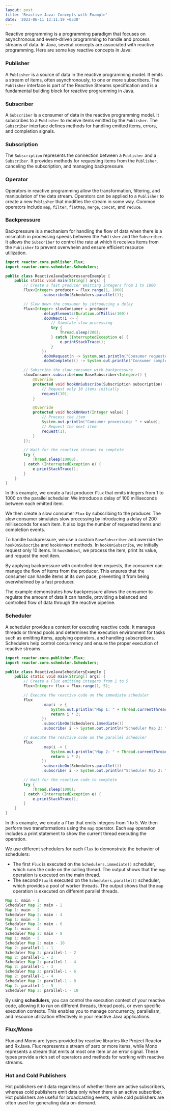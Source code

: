 ```yaml
---
layout: post
title: 'Reactive Java: Concepts with Example'
date: '2023-06-11 13:11:19 +0530'
---
```


Reactive programming is a programming paradigm that focuses on asynchronous and event-driven programming to handle and process streams of data. In Java, several concepts are associated with reactive programming. Here are some key reactive concepts in Java:

### Publisher

A `Publisher` is a source of data in the reactive programming model. It emits a stream of items, often asynchronously, to one or more subscribers. The `Publisher` interface is part of the Reactive Streams specification and is a fundamental building block for reactive programming in Java.

### Subscriber

A `Subscriber` is a consumer of data in the reactive programming model. It subscribes to a `Publisher` to receive items emitted by the `Publisher`. The `Subscriber` interface defines methods for handling emitted items, errors, and completion signals.

### Subscription

The `Subscription` represents the connection between a `Publisher` and a `Subscriber`. It provides methods for requesting items from the `Publisher`, canceling the subscription, and managing backpressure.

### Operator

Operators in reactive programming allow the transformation, filtering, and manipulation of the data stream. Operators can be applied to a `Publisher` to create a new `Publisher` that modifies the stream in some way. Common operators include `map`, `filter`, `flatMap`, `merge`, `concat`, and `reduce`.

### Backpressure

Backpressure is a mechanism for handling the flow of data when there is a mismatch in processing speeds between the `Publisher` and the `Subscriber`. It allows the `Subscriber` to control the rate at which it receives items from the `Publisher` to prevent overwhelm and ensure efficient resource utilization.

```java
import reactor.core.publisher.Flux;
import reactor.core.scheduler.Schedulers;

public class ReactiveJavaBackpressureExample {
    public static void main(String[] args) {
        // Create a fast producer emitting integers from 1 to 1000
        Flux<Integer> producer = Flux.range(1, 1000)
                .subscribeOn(Schedulers.parallel());

        // Slow down the consumer by introducing a delay
        Flux<Integer> slowConsumer = producer
                .delayElements(Duration.ofMillis(100))
                .doOnNext(i -> {
                    // Simulate slow processing
                    try {
                        Thread.sleep(200);
                    } catch (InterruptedException e) {
                        e.printStackTrace();
                    }
                })
                .doOnRequest(n -> System.out.println("Consumer requested: " + n))
                .doOnComplete(() -> System.out.println("Consumer completed"));

        // Subscribe the slow consumer with backpressure
        slowConsumer.subscribe(new BaseSubscriber<Integer>() {
            @Override
            protected void hookOnSubscribe(Subscription subscription) {
                // Request only 10 items initially
                request(10);
            }

            @Override
            protected void hookOnNext(Integer value) {
                // Process the item
                System.out.println("Consumer processing: " + value);
                // Request the next item
                request(1);
            }
        });

        // Wait for the reactive streams to complete
        try {
            Thread.sleep(10000);
        } catch (InterruptedException e) {
            e.printStackTrace();
        }
    }
}
```

In this example, we create a fast producer `Flux` that emits integers from 1 to 1000 on the parallel scheduler. We introduce a delay of 100 milliseconds between each emitted item.

We then create a slow consumer `Flux` by subscribing to the producer. The slow consumer simulates slow processing by introducing a delay of 200 milliseconds for each item. It also logs the number of requested items and completion events.

To handle backpressure, we use a custom `BaseSubscriber` and override the `hookOnSubscribe` and `hookOnNext` methods. In `hookOnSubscribe`, we initially request only 10 items. In `hookOnNext`, we process the item, print its value, and request the next item.

By applying backpressure with controlled item requests, the consumer can manage the flow of items from the producer. This ensures that the consumer can handle items at its own pace, preventing it from being overwhelmed by a fast producer.

The example demonstrates how backpressure allows the consumer to regulate the amount of data it can handle, providing a balanced and controlled flow of data through the reactive pipeline.

### Scheduler

A scheduler provides a context for executing reactive code. It manages threads or thread pools and determines the execution environment for tasks such as emitting items, applying operators, and handling subscriptions. Schedulers help control concurrency and ensure the proper execution of reactive streams.

```java
import reactor.core.publisher.Flux;
import reactor.core.scheduler.Schedulers;

public class ReactiveJavaSchedulersExample {
    public static void main(String[] args) {
        // Create a Flux emitting integers from 1 to 5
        Flux<Integer> flux = Flux.range(1, 5);

        // Execute the reactive code on the immediate scheduler
        flux
                .map(i -> {
                    System.out.println("Map 1: " + Thread.currentThread().getName() + " - " + i);
                    return i * 2;
                })
                .subscribeOn(Schedulers.immediate())
                .subscribe( i -> System.out.println("Scheduler Map 2: " + Thread.currentThread().getName() + " - " + i));

        // Execute the reactive code on the parallel scheduler
        flux
                .map(i -> {
                    System.out.println("Map 2: " + Thread.currentThread().getName() + " - " + i);
                    return i * 2;
                })
                .subscribeOn(Schedulers.parallel())
                .subscribe( i -> System.out.println("Scheduler Map 2: " + Thread.currentThread().getName() + " - " + i));

        // Wait for the reactive code to complete
        try {
            Thread.sleep(1000);
        } catch (InterruptedException e) {
            e.printStackTrace();
        }
    }
}
```

In this example, we create a `Flux` that emits integers from 1 to 5. We then perform two transformations using the `map` operator. Each `map` operation includes a print statement to show the current thread executing the operation.

We use different schedulers for each `Flux` to demonstrate the behavior of schedulers:

- The first `Flux` is executed on the `Schedulers.immediate()` scheduler, which runs the code on the calling thread. The output shows that the `map` operation is executed on the main thread.
- The second `Flux` is executed on the `Schedulers.parallel()` scheduler, which provides a pool of worker threads. The output shows that the `map` operation is executed on different parallel threads.

```java
Map 1: main - 1
Scheduler Map 2: main - 2
Map 1: main - 2
Scheduler Map 2: main - 4
Map 1: main - 3
Scheduler Map 2: main - 6
Map 1: main - 4
Scheduler Map 2: main - 8
Map 1: main - 5
Scheduler Map 2: main - 10
Map 2: parallel-1 - 1
Scheduler Map 2: parallel-1 - 2
Map 2: parallel-1 - 2
Scheduler Map 2: parallel-1 - 4
Map 2: parallel-1 - 3
Scheduler Map 2: parallel-1 - 6
Map 2: parallel-1 - 4
Scheduler Map 2: parallel-1 - 8
Map 2: parallel-1 - 5
Scheduler Map 2: parallel-1 - 10
```



By using **schedulers**, you can control the execution context of your reactive code, allowing it to run on different threads, thread pools, or even specific execution contexts. This enables you to manage concurrency, parallelism, and resource utilization effectively in your reactive Java applications.

### Flux/Mono

Flux and Mono are types provided by reactive libraries like Project Reactor and RxJava. Flux represents a stream of zero or more items, while Mono represents a stream that emits at most one item or an error signal. These types provide a rich set of operators and methods for working with reactive streams.

### Hot and Cold Publishers

Hot publishers emit data regardless of whether there are active subscribers, whereas cold publishers emit data only when there is an active subscriber. Hot publishers are useful for broadcasting events, while cold publishers are often used for generating data on-demand.